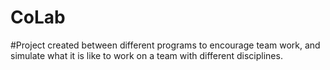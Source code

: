 # CoLab

#Project created between different programs to encourage team work, and simulate what it is like to work on a team with different disciplines. 
